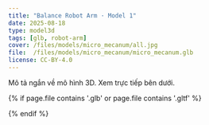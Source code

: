 ```yaml
---
title: "Balance Robot Arm · Model 1"
date: 2025-08-18
type: model3d
tags: [glb, robot-arm]
cover: /files/models/micro_mecanum/all.jpg
file:  /files/models/micro_mecanum/micro_mecanum.glb
license: CC-BY-4.0
---
```


Mô tả ngắn về mô hình 3D. Xem trực tiếp bên dưới.

{% if page.file contains '.glb' or page.file contains '.gltf' %}
  <script type="module" src="https://unpkg.com/@google/model-viewer/dist/model-viewer.min.js"></script>
  <model-viewer src="{{ page.file | relative_url }}" camera-controls auto-rotate style="width:100%;height:420px;background:#111;border-radius:12px"></model-viewer>
{% endif %}
